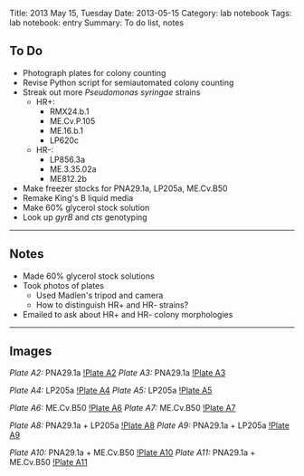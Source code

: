 Title: 2013 May 15, Tuesday
Date: 2013-05-15
Category: lab notebook
Tags: lab notebook: entry
Summary: To do list, notes

## To Do ##

- Photograph plates for colony counting
- Revise Python script for semiautomated colony counting
- Streak out more _Pseudomonas syringae_ strains
    - HR+:
        - RMX24.b.1
        - ME.Cv.P.105
        - ME.16.b.1
        - LP620c
    - HR-:
        - LP856.3a
        - ME.3.35.02a
        - ME812.2b
- Make freezer stocks for PNA29.1a, LP205a, ME.Cv.B50
- Remake King's B liquid media
- Make 60% glycerol stock solution
- Look up _gyrB_ and _cts_ genotyping

***

## Notes ##

- Made 60% glycerol stock solutions
- Took photos of plates
    - Used Madlen's tripod and camera
    - How to distinguish HR+ and HR- strains?
- Emailed to ask about HR+ and HR- colony morphologies

***

## Images ##

*Plate A2:* PNA29.1a
[!Plate A2](http://hanalee.info/images/20130515/P1270305.JPG "Plate A2")
*Plate A3:* PNA29.1a
[!Plate A3](http://hanalee.info/images/20130515/P1270304.JPG "Plate A3")

*Plate A4:* LP205a
[!Plate A4](http://hanalee.info/images/20130515/P1270302.JPG "Plate A4")
*Plate A5:* LP205a
[!Plate A5](http://hanalee.info/images/20130515/P1270300.JPG "Plate A5")

*Plate A6:* ME.Cv.B50
[!Plate A6](http://hanalee.info/images/20130515/P1270299.JPG "Plate A6")
*Plate A7:* ME.Cv.B50
[!Plate A7](http://hanalee.info/images/20130515/P1270303.JPG "Plate A7")

*Plate A8:* PNA29.1a + LP205a
[!Plate A8](http://hanalee.info/images/20130515/P1270306.JPG "Plate A8")
*Plate A9:* PNA29.1a + LP205a
[!Plate A9](http://hanalee.info/images/20130515/P1270307.JPG "Plate A9")

*Plate A10:* PNA29.1a + ME.Cv.B50
[!Plate A10](http://hanalee.info/images/20130515/P1270308.JPG "Plate A10")
*Plate A11:* PNA29.1a + ME.Cv.B50
[!Plate A11](http://hanalee.info/images/20130515/P1270309.JPG "Plate A11")
